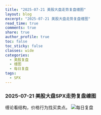 ```yaml
---
title: "2025-07-21 美股大盘走势复盘缠图"
layout: blog
excerpt: "2025-07-21 美股大盘走势复盘缠图"
read_time: true
comments: true
share: true
author_profile: true
toc: false
toc_sticky: false
classes: wide
categories:
  - 美股复盘
  - 缠图
  - 每日复盘
tags:
  - SPX
---
```


### 2025-07-21 美股大盘SPX走势复盘缠图
缠论看结构，价格行为找买卖点。
![每日复盘](https://image.olim.cc/2025/2025-07-21-每日复盘.jpg)

